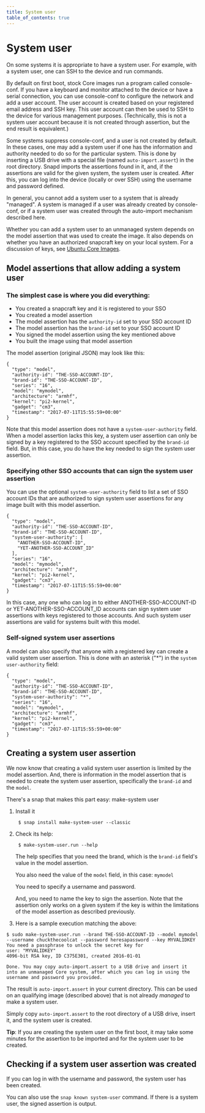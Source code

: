 ```yaml
---
title: System user
table_of_contents: true
---
```


# System user

On some systems it is appropriate to have a system user. For example, with a system user, one can SSH to the device and run commands.

By default on first boot, stock Core images run a program called console-conf. If you have a keyboard and monitor attached to the device or have a serial connection, you can use console-conf to configure the network and add a user account. The user account is created based on your registered email address and SSH key. This user account can then be used to SSH to the device for various management purposes. (Technically, this is not a system user account because it is not created through assertion, but the end result is equivalent.)

Some systems suppress console-conf, and a user is not created by default. In these cases, one may add a system user if one has the information and authority needed to do so for the particular system. This is done by inserting a USB drive with a special file (named `auto-import.assert`) in the root directory. Snapd imports the assertions found in it, and, if the assertions are valid for the given system, the system user is created. After this, you can log into the device (locally or over SSH) using the username and password defined.

In general, you cannot add a system user to a system that is already "managed". A system is managed if a user was already created by console-conf, or if a system user was created through the auto-import mechanism described here.

Whether you can add a system user to an unmanaged system depends on the model assertion that was used to create the image. It also depends on whether you have an authorized snapcraft key on your local system. For a discussion of keys, see [Ubuntu Core Images](../build-device/image-building.md).

## Model assertions that allow adding a system user

### The simplest case is where you did everything:

* You created a snapcraft key and it is registered to your SSO
* You created a model assertion
* The model assertion has the `authority-id` set to your SSO account ID
* The model assertion has the `brand-id` set to your SSO account ID
* You signed the model assertion using the key mentioned above
* You built the image using that model assertion

The model assertion (original JSON) may look like this:

```
{
  "type": "model",
  "authority-id": "THE-SSO-ACCOUNT-ID",
  "brand-id": "THE-SSO-ACCOUNT-ID",
  "series": "16",
  "model": "mymodel",
  "architecture": "armhf",
  "kernel": "pi2-kernel",
  "gadget": "cm3",
  "timestamp": "2017-07-11T15:55:59+00:00"
}
```

Note that this model assertion does not have a `system-user-authority` field. When a model assertion lacks this key, a system user assertion can only be signed by a key registered to the SSO account specified by the `brand-id` field. But, in this case, you do have the key needed to sign the system user assertion.

### Specifying other SSO accounts that can sign the system user assertion

You can use the optional `system-user-authority` field to list a set of SSO account IDs that are authorized to sign system user assertions for any image built with this model assertion.

```
{
  "type": "model",
  "authority-id": "THE-SSO-ACCOUNT-ID",
  "brand-id": "THE-SSO-ACCOUNT-ID",
  "system-user-authority": [
    "ANOTHER-SSO-ACCOUNT-ID",
    "YET-ANOTHER-SSO-ACCOUNT_ID"
  ],
  "series": "16",
  "model": "mymodel",
  "architecture": "armhf",
  "kernel": "pi2-kernel",
  "gadget": "cm3",
  "timestamp": "2017-07-11T15:55:59+00:00"
}
```

In this case, any one who can log in to either ANOTHER-SSO-ACCOUNT-ID or YET-ANOTHER-SSO-ACCOUNT_ID accounts can sign system user assertions with keys registered to those accounts. And such system user assertions are valid for systems built with this model.

### Self-signed system user assertions

A model can also specify that anyone with a registered key can create a valid system user assertion. This is done with an asterisk ("*") in the `system user-authority` field:

```
{
  "type": "model",
  "authority-id": "THE-SSO-ACCOUNT-ID",
  "brand-id": "THE-SSO-ACCOUNT-ID",
  "system-user-authority": "*",
  "series": "16",
  "model": "mymodel",
  "architecture": "armhf",
  "kernel": "pi2-kernel",
  "gadget": "cm3",
  "timestamp": "2017-07-11T15:55:59+00:00"
}
```

## Creating a system user assertion

We now know that creating a valid system user assertion is limited by the model assertion. And, there is information in the model assertion that is needed to create the system user assertion, specifically the `brand-id` and the `model`.


There's a snap that makes this part easy: make-system user

1. Install it 

        $ snap install make-system-user --classic

1. Check its help:

        $ make-system-user.run --help

    The help specifies that you need the brand, which is the `brand-id` field's value in the model assertion. 

    You also need the value of the `model` field, in this case: `mymodel`

    You need to specify a username and password. 

    And, you need to name the key to sign the assertion. Note that the assertion only works on a given system if the key is within the limitations of the model assertion as described previously.


1. Here is a sample execution matching the above:

```code
$ sudo make-system-user.run --brand THE-SSO-ACCOUNT-ID --model mymodel --username chuckthecoolcat --password heresapassword --key MYVALIDKEY
You need a passphrase to unlock the secret key for
user: "MYVALIDKEY"
4096-bit RSA key, ID C375E301, created 2016-01-01

Done. You may copy auto-import.assert to a USB drive and insert it into an unmanaged Core system, after which you can log in using the username and password you provided.
```

The result is `auto-import.assert` in your current directory. This can be used on an qualifying image (described above) that is not already *managed* to make a system user. 

Simply copy `auto-import.assert` to the root directory of a USB drive, insert it, and the system user is created. 

**Tip**: If you are creating the system user on the first boot, it may take some minutes for the assertion to be imported and for the system user to be created. 


## Checking if a system user assertion was created 

If you can log in with the username and password, the system user has been created. 

You can also use the `snap known system-user` command. If there is a system user, the signed assertion is output. 


